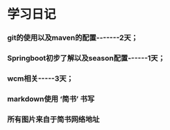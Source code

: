 # 学习日记
###  git的使用以及maven的配置-------2天；
###  Springboot初步了解以及season配置------1天；
###  wcm相关-----3天；



### markdown使用 ‘简书’ 书写   
### 所有图片来自于简书网络地址

